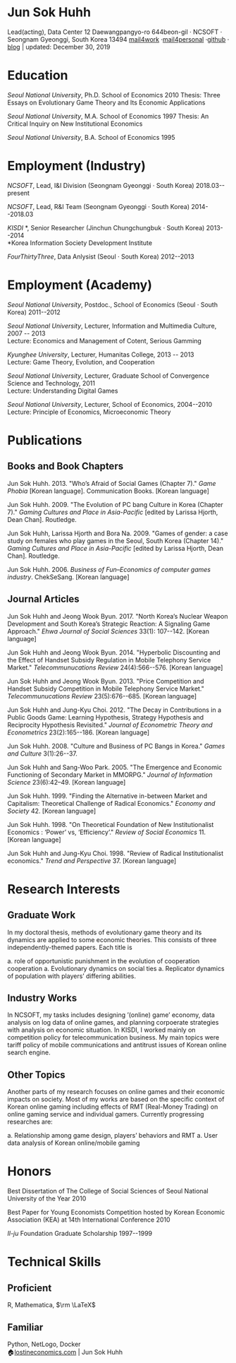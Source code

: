 
# Jun Sok Huhh

Lead(acting), Data Center 
12 Daewangpangyo-ro 644beon-gil &#183; NCSOFT &#183; Seongnam Gyeonggi, South Korea 13494 
[mail4work](junsokhuhh@ncsoft.com) &#183;[mail4personal](anarinsk@gmail.com) &#183;[github](https://github.com/anarinsk) &#183; [blog](http://lostineconomics.com) &vert; updated: December 30, 2019

# Education

*Seoul National University*, Ph.D. School of Economics 2010 
Thesis: Three Essays on Evolutionary Game Theory and Its Economic Applications 

*Seoul National University*, M.A. School of Economics 1997 
Thesis: An Critical Inquiry on New Institutional Economics  

*Seoul National University*, B.A. School of Economics 1995

# Employment (Industry)

*NCSOFT*, Lead, I&I Division (Seongnam Gyeonggi &#183; South Korea) 2018.03--present 

*NCSOFT*, Lead, R&I Team (Seongnam Gyeonggi &#183; South Korea) 2014--2018.03

*KISDI* \*, Senior Researcher (Jinchun Chungchungbuk &#183; South Korea) 2013--2014 </br> 
*Korea Information Society Development Institute

*FourThirtyThree*, Data Anlysist (Seoul &#183; South Korea) 2012--2013

# Employment (Academy)

*Seoul National University*, Postdoc., School of Economics (Seoul &#183; South Korea) 2011--2012

*Seoul National University*, Lecturer, Information and Multimedia Culture, 2007 -- 2013 </br>
Lecture: Economics and Management of Cotent, Serious Gamming

*Kyunghee University*, Lecturer, Humanitas College, 2013 -- 2013 </br>
Lecture: Game Theory, Evolution, and Cooperation

*Seoul National University*, Lecturer, Graduate School of Convergence Science and Technology, 2011 </br>
Lecture: Understanding Digital Games

*Seoul National University*, Lecturer, School of Economics, 2004--2010 
Lecture: Principle of Economics, Microeconomic Theory


# Publications

## Books and Book Chapters 

Jun Sok Huhh. 2013. "Who’s Afraid of Social Games (Chapter 7)." *Game Phobia* [Korean language]. Communication Books. [Korean language]

Jun Sok Huhh. 2009. "The Evolution of PC bang Culture in Korea (Chapter 7)." *Gaming Cultures and Place in Asia-Pacific* [edited by Larissa Hjorth, Dean Chan]. Routledge.

Jun Sok Huhh, Larissa Hjorth and Bora Na. 2009. "Games of gender: a case study on females who play games in the Seoul, South Korea (Chapter 14)." *Gaming Cultures and Place in Asia-Pacific* [edited by Larissa Hjorth, Dean Chan]. Routledge.

Jun Sok Huhh. 2006. *Business of Fun–Economics of computer games industry*. ChekSeSang. [Korean language]

## Journal Articles

Jun Sok Huhh and Jeong Wook Byun. 2017. "North Korea’s Nuclear Weapon Development and South Korea’s Strategic Reaction: A Signaling Game Approach." *Ehwa Journal of Social Sciences* 33(1): 107--142. [Korean language]

Jun Sok Huhh and Jeong Wook Byun. 2014. "Hyperbolic Discounting and the Effect of Handset Subsidy Regulation in Mobile Telephony Service Market." *Telecommunucations Review* 24(4):566--576. [Korean language]

Jun Sok Huhh and Jeong Wook Byun. 2013. "Price Competition and Handset Subsidy Competition in Mobile Telephony Service Market." *Telecommunucations Review* 23(5):676--685. [Korean language]

Jun Sok Huhh and Jung-Kyu Choi. 2012. "The Decay in Contributions in a Public Goods Game: Learning Hypothesis, Strategy Hypothesis and Reciprocity Hypothesis Revisited." *Journal of Econometric Theory and Econometrics* 23(2):165--186. [Korean language]

Jun Sok Huhh. 2008. "Culture and Business of PC Bangs in Korea." *Games and Culture* 3(1):26--37.

Jun Sok Huhh and Sang-Woo Park. 2005. "The Emergence and Economic Functioning of Secondary Market in MMORPG." *Journal of Information Science* 23(6):42–49. [Korean language]

Jun Sok Huhh. 1999. "Finding the Alternative in-between Market and Capitalism: Theoretical Challenge of Radical Economics." *Economy and Society* 42. [Korean language]

Jun Sok Huhh. 1998. "On Theoretical Foundation of New Institutionalist Economics : ‘Power’ vs, ‘Efficiency’." *Review of Social Economics* 11. [Korean language]

Jun Sok Huhh and Jung-Kyu Choi. 1998. "Review of Radical Institutionalist economics." *Trend and Perspective* 37. [Korean language]

# Research Interests 

## Graduate Work 

In my doctoral thesis, methods of evolutionary game theory and its dynamics are applied to some economic theories. This consists of three independently-themed papers. Each title is 

  a. role of opportunistic punishment in the evolution of cooperation cooperation
  a. Evolutionary dynamics on social ties
  a. Replicator dynamics of population with players’ differing abilities.

## Industry Works

In NCSOFT, my tasks includes designing ’(online) game’ economy, data analysis on log data of online games, and planning corpoerate strategies with analysis on economic situation. In KISDI, I worked mainly on competition policy for telecommunication business. My main topics were tariff policy of mobile communications and antitrust issues of Korean online search engine.

## Other Topics 

Another parts of my research focuses on online games and their economic impacts on society. Most of my works are based on the specific context of Korean online gaming including effects of RMT (Real-Money Trading) on online gaming
service and individual gamers. Currently progressing researches are:
  
  a. Relationship among game design, players’ behaviors and RMT
  a. User data analysis of Korean online/mobile gaming

# Honors 

Best Dissertation of The College of Social Sciences of Seoul National University of the Year 2010

Best Paper for Young Economists Competition hosted by Korean Economic Association (KEA) at 14th International Conference 2010

*Il-ju* Foundation Graduate Scholarship 1997--1999


# Technical Skills 

## Proficient
R, Mathematica, $\rm \LaTeX$

## Familiar
Python, NetLogo, Docker
<br>
:house:[lostineconomics.com](http://lostineconomics.com) | Jun Sok Huhh 
<!--stackedit_data:
eyJoaXN0b3J5IjpbNTE1NDA2NDE0LC0xNDk1NTQ5OTIwXX0=
-->